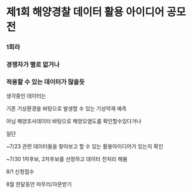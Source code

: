 # 제1회 해양경찰 데이터 활용 아이디어 공모전



### 1회라

### 경쟁자가 별로 없거나

### 적용할 수 있는 데이터가 많을듯



생각중인 데이터는 

기존 기상환경을 바탕으로 발생할 수 있는 기상악재 예측



아님 해양조사데이터 바탕으로 해양오염도를 확인할수있다거나



일단 

~7/23 관련 데이터들을 찾아보고 할 수 있는 활용아이디어가 있는지 확인

~7/30 1차후보, 2차후보를 선정하고 데이터 전처리 해봄

8/1 신청접수

8월 한달동안 마무리/자문받기
